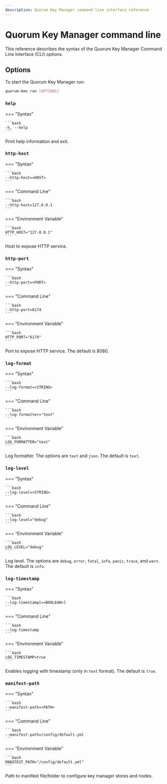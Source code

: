 ```yaml
---
description: Quorum Key Manager command line interface reference
---
```


# Quorum Key Manager command line

This reference describes the syntax of the Quorum Key Manager Command Line Interface (CLI) options.

## Options

To start the Quorum Key Manager run:

```bash
quorum-kms run [OPTIONS]
```

### `help`

=== "Syntax"

    ```bash
    -h, --help
    ```

Print help information and exit.

### `http-host`

=== "Syntax"

    ```bash
    --http-host=<HOST>
    ```

=== "Command Line"

    ```bash
    --http-host=127.0.0.1
    ```

=== "Environment Variable"

    ```bash
    HTTP_HOST="127.0.0.1"
    ```

Host to expose HTTP service.

### `http-port`

=== "Syntax"

    ```bash
    --http-port=<PORT>
    ```

=== "Command Line"

    ```bash
    --http-port=6174
    ```

=== "Environment Variable"

    ```bash
    HTTP_PORT="6174"
    ```

Port to expose HTTP service.
The default is 8080.

### `log-format`

=== "Syntax"

    ```bash
    --log-format=<STRING>
    ```

=== "Command Line"

    ```bash
    --log-formatter="text"
    ```

=== "Environment Variable"

    ```bash
    LOG_FORMATTER="text"
    ```

Log formatter.
The options are `text` and `json`.
The default is `text`.

### `log-level`

=== "Syntax"

    ```bash
    --log-level=<STRING>
    ```

=== "Command Line"

    ```bash
    --log-level="debug"
    ```

=== "Environment Variable"

    ```bash
    LOG_LEVEL="debug"
    ```

Log level.
The options are `debug`, `error`, `fatal`, `info`, `panic`, `trace`, and `warn`.
The default is `info`.

### `log-timestamp`

=== "Syntax"

    ```bash
    --log-timestamp[=<BOOLEAN>]
    ```

=== "Command Line"

    ```bash
    --log-timestamp
    ```

=== "Environment Variable"

    ```bash
    LOG_TIMESTAMP=true
    ```

Enables logging with timestamp (only in `text` format).
The default is `true`.

### `manifest-path`

=== "Syntax"

    ```bash
    --manifest-path=<PATH>
    ```

=== "Command Line"

    ```bash
    --manifest-path=/config/default.yml
    ```

=== "Environment Variable"

    ```bash
    MANIFEST_PATH="/config/default.yml"
    ```

Path to manifest file/folder to configure key manager stores and nodes.
